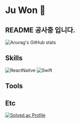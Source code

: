 
# Ju Won 🙂
## README 공사중 입니다.

![Anurag's GitHub stats](https://github-readme-stats.vercel.app/api?username=Jwon9876&count_private=true)

## Skills
<div>
  <img alt="ReactNaitve" src ="https://img.shields.io/badge/ReactNative-black.svg?&style=for-the-badge&logo=React&logoColor=61DAFB"/>
  <img alt="Swift" src ="https://img.shields.io/badge/Swift-F05138.svg?&style=for-the-badge&logo=Swift&logoColor=white"/>
</div>

## Tools


## Etc
[![Solved.ac Profile](http://mazassumnida.wtf/api/v2/generate_badge?boj=choexxxxx)](https://solved.ac/choexxxxx/)
